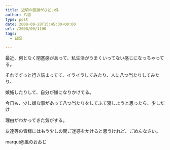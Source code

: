 ```yaml
---
title: 近頃の狼狽がひどい件
author: 八雲
type: post
date: 2008-09-28T15:45:30+00:00
url: /2008/09/1190
tags:
  - 日記

---
```

最近、何となく閉塞感があって、私生活がうまくいってない感じになっちゃってる。

それでずっと行き詰まってて、イライラしてみたり、人に八つ当たりしてみたり、
  
嫉妬したりして、自分が嫌になりかけてる。

今日も、少し嫌な事があって八つ当たりをしてふて寝しようと思ったら、少しだけ
  
理由がわかってきた気がする。

友達等の皆様にはもう少しの間ご迷惑をかけると思うけれど、ごめんなさい。

marqut@風のおおじ
